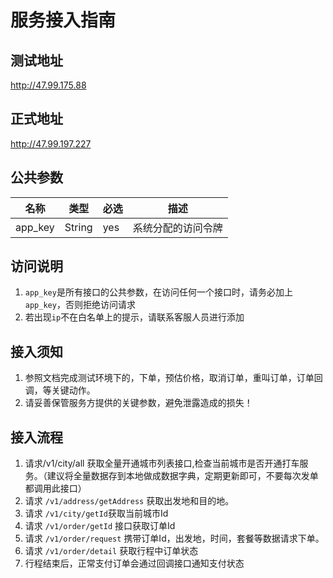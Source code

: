 # 服务接入指南

## 测试地址

 http://47.99.175.88

## 正式地址

 http://47.99.197.227

## 公共参数

| 名称    | 类型   | 必选 | 描述               |
| ------- | ------ | ---- | ------------------ |
| app_key | String | yes  | 系统分配的访问令牌 |
## 访问说明

1. `app_key`是所有接口的公共参数，在访问任何一个接口时，请务必加上 `app_key`，否则拒绝访问请求
2. 若出现`ip`不在白名单上的提示，请联系客服人员进行添加

## 接入须知

1. 参照文档完成测试环境下的，下单，预估价格，取消订单，重叫订单，订单回调，等关键动作。
2. 请妥善保管服务方提供的关键参数，避免泄露造成的损失！

## 接入流程

1. 请求/v1/city/all 获取全量开通城市列表接口,检查当前城市是否开通打车服务。（建议将全量数据存到本地做成数据字典，定期更新即可，不要每次发单都调用此接口）
2. 请求 `/v1/address/getAddress` 获取出发地和目的地。
3. 请求 `/v1/city/getId`获取当前城市Id
4. 请求 `/v1/order/getId` 接口获取订单Id
5. 请求 `/v1/order/request` 携带订单Id，出发地，时间，套餐等数据请求下单。
6. 请求 `/v1/order/detail` 获取行程中订单状态
7. 行程结束后，正常支付订单会通过回调接口通知支付状态